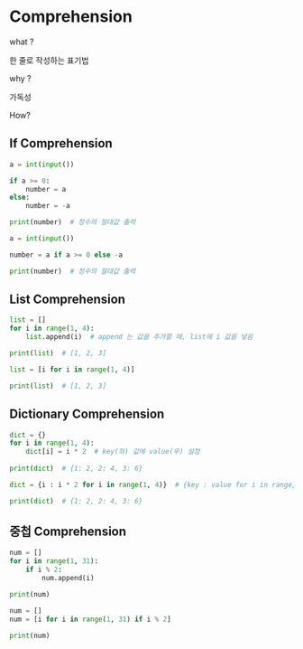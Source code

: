 # Comprehension

what ?

한 줄로 작성하는 표기법



why ?

가독성



How?

## If Comprehension

```python
a = int(input())

if a >= 0:
	number = a
else:
    number = -a

print(number)  # 정수의 절대값 출력
```

```python
a = int(input())

number = a if a >= 0 else -a

print(number)  # 정수의 절대값 출력
```





## List Comprehension

```python
list = []
for i in range(1, 4):
	list.append(i)  # append 는 값을 추가할 때, list에 i 값을 넣음

print(list)  # [1, 2, 3]
```

```python
list = [i for i in range(1, 4)]

print(list)  # [1, 2, 3]
```



## Dictionary Comprehension

```python
dict = {}
for i in range(1, 4):
    dict[i] = i * 2  # key(좌) 값에 value(우) 설정
    
print(dict)  # {1: 2, 2: 4, 3: 6}
```

```python
dict = {i : i * 2 for i in range(1, 4)}  # {key : value for i in range}

print(dict)  # {1: 2, 2: 4, 3: 6}
```



## 중첩 Comprehension

```python
num = []
for i in range(1, 31):
    if i % 2:
        num.append(i)

print(num)
```

```python
num = []
num = [i for i in range(1, 31) if i % 2]

print(num)
```




